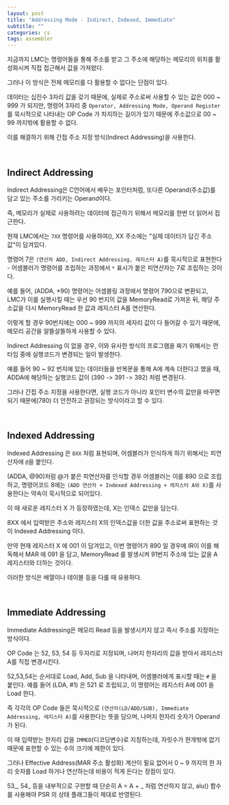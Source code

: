 ```yaml
---
layout: post
title: "Addressing Mode - Indirect, Indexed, Immediate"
subtitle: ""
categories: cs
tags: assembler
---
```


지금까지 LMC는 명령어들을 통해 주소를 받고 그 주소에 해당하는 메모리의 위치를 활성화시켜 직접 접근해서 값을 가져왔다.

그러나 이 방식은 전체 메모리를 다 활용할 수 없다는 단점이 있다.

데이터는 십진수 3자리 값을 갖기 때문에, 실제로 주소로써 사용할 수 있는 값은 000 ~ 999 가 되지만, 명령어 3자리 중 ```Operator, Addressing Mode, Operand Register``` 를 묵시적으로 나타내는 OP Code 가 차지하는 길이가 있기 때문에 주소값으로 00 ~ 99 까지밖에 활용할 수 없다.

이를 해결하기 위해 간접 주소 지정 방식(Indirect Addressing)을 사용한다.

<br>

## Indirect Addressing

Indirect Addressing은 C언어에서 배우는 포인터처럼, 또다른 Operand(주소값)를 담고 있는 주소를 가리키는 Operand이다.

즉, 메모리가 실제로 사용하려는 데이터에 접근하기 위해서 메모리를 한번 더 읽어서 접근한다.

현재 LMC에서는 ```7XX``` 명령어를 사용하여(), XX 주소에는 "실제 데이터가 담긴 주소값"이 담겨있다.

명령어 7은 ```(연산자 ADD, Indirect Addressing, 레지스터 A)```를 묵시적으로 표현한다 - 어셈블러가 명령어를 조립하는 과정에서 ```*``` 표시가 붙은 피연산자는 7로 조립하는 것이다.

예를 들어, (ADDA, *90) 명령어는 어셈블링 과정에서 명령어 790으로 변환되고, LMC가 이를 실행시킬 때는 우선 90 번지의 값을 MemoryRead로 가져온 뒤, 해당 주소값을 다시 MemoryRead 한 값과 레지스터 A를 연산한다.

이렇게 할 경우 90번지에는 000 ~ 999 까지의 세자리 값이 다 들어갈 수 있기 때문에, 메모리 공간을 알뜰살뜰하게 사용할 수 있다.

Indirect Addressing 이 없을 경우, 이와 유사한 방식의 프로그램을 짜기 위해서는 런타임 중에 실행코드가 변경되는 일이 발생한다.

예를 들어 90 ~ 92 번지에 있는 데이터들을 반복문을 통해 A에 계속 더한다고 했을 때, ADDA에 해당하는 실행코드 값이 (390 -> 391 -> 392) 처럼 변경된다.

그러나 간접 주소 지정을 사용한다면, 실행 코드가 아니라 포인터 변수의 값만을 바꾸면 되기 때문에(780) 더 안전하고 권장되는 방식이라고 할 수 있다.

<br>

## Indexed Addressing

Indexed Addressing 은 ```8XX``` 처럼 표현되며, 어셈블러가 인식하게 하기 위해서는 피연산자에 ```@```을 붙인다.

(ADDA, @90)처럼 @가 붙은 피연산자를 인식할 경우 어셈블러는 이를 890 으로 조립하고, 명령어코드 8에는 ```(ADD 연산자 + Indexed Addressing + 레지스터 A와 X)```를 사용한다는 약속이 묵시적으로 되어있다.

이 때 새로운 레지스터 X 가 등장하였는데, X는 인덱스 값만을 담는다.

8XX 에서 입력받은 주소와 레지스터 X의 인덱스값을 더한 값을 주소로써 표현하는 것이 Indexed Addressing 이다.

만약 현재 레지스터 X 에 001 이 담겨있고, 이번 명령어가 890 일 경우에 IR이 이를 해독해서 MAR 에 091 을 담고, MemoryRead 를 발생시켜 91번지 주소에 있는 값을 A 레지스터와 더하는 것이다.

이러한 방식은 배열이나 테이블 등을 다룰 때 유용하다.

<br>

## Immediate Addressing

Immediate Addressing은 메모리 Read 등을 발생시키지 않고 즉시 주소를 지정하는 방식이다.

OP Code 는 52, 53, 54 등 두자리로 지정되며, 나머지 한자리의 값을 받아서 레지스터 A를 직접 변경시킨다.

52,53,54는 순서대로 Load, Add, Sub 을 나타내며, 어셈블러에게 표시할 때는 ```#``` 을 붙인다. 예를 들어 (LDA, #1) 은 521 로 조립되고, 이 명령어는 레지스터 A에 001 을 Load 한다.

즉 각각의 OP Code 들은 묵시적으로 ```(연산자(LD/ADD/SUB), Immediate Addressing, 레지스터 A)```를 사용한다는 뜻을 담으며, 나머지 한자리 숫자가 Operand 가 된다.

이 때 입력받는 한자리 값을 ```IMMED```(디코딩변수)로 지칭하는데, 자릿수가 한개밖에 없기 때문에 표현할 수 있는 수의 크기에 제한이 있다.

그러나 Effective Address(MAR 주소 활성화) 계산이 필요 없어서 0 ~ 9 까지의 한 자리 숫자를 Load 하거나 연산하는데 비용이 적게 든다는 장점이 있다.

53_, 54_ 등을 내부적으로 구현할 때 단순히 A = A + _ 처럼 연산하지 않고, alu() 함수를 사용해야 PSR 의 상태 플래그들이 제대로 반영된다.